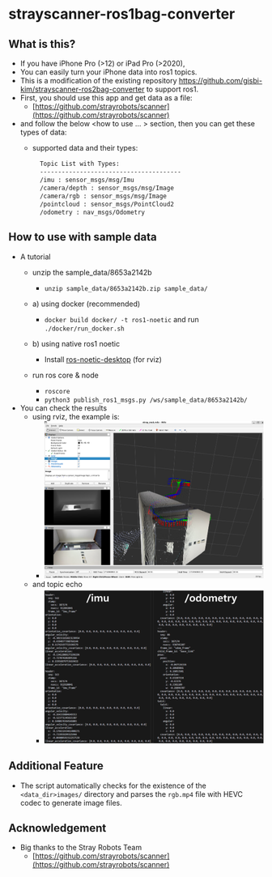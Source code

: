 # strayscanner-ros1bag-converter

## What is this?
- If you have iPhone Pro (>12) or iPad Pro (>2020), 
- You can easily turn your iPhone data into ros1 topics.
- This is a modification of the existing repository https://github.com/gisbi-kim/strayscanner-ros2bag-converter to support ros1.
- First, you should use this app and get data as a file: 
    - [https://github.com/strayrobots/scanner](https://github.com/strayrobots/scanner)
- and follow the below <how to use ... > section, then you can get these types of data:
    - supported data and their types:

            Topic List with Types:
            ---------------------------------------
            /imu : sensor_msgs/msg/Imu
            /camera/depth : sensor_msgs/msg/Image
            /camera/rgb : sensor_msgs/msg/Image
            /pointcloud : sensor_msgs/PointCloud2
            /odometry : nav_msgs/Odometry

## How to use with sample data 
- A tutorial 
    - unzip the sample_data/8653a2142b
        - `unzip sample_data/8653a2142b.zip sample_data/`
    
    - a) using docker (recommended)
        - `docker build docker/ -t ros1-noetic` and run `./docker/run_docker.sh`
    - b) using native ros1 noetic
        - Install [ros-noetic-desktop](https://wiki.ros.org/noetic/Installation/Ubuntu) (for rviz) 
    - run ros core & node
        - `roscore`
        - `python3 publish_ros1_msgs.py /ws/sample_data/8653a2142b/`
- You can check the results 
    - using rviz, the example is: 
        - ![example1](docs/rviz1_example.png)
    - and topic echo 
        - ![example2](docs/topic_echo.png)

## Additional Feature
- The script automatically checks for the existence of the `<data_dir>images/` directory and parses the `rgb.mp4` file with HEVC codec to generate image files.

## Acknowledgement 
- Big thanks to the Stray Robots Team
    - [https://github.com/strayrobots/scanner](https://github.com/strayrobots/scanner)
